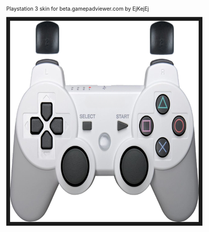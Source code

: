 <p align="left">
Playstation 3 skin for beta.gamepadviewer.com by EjKejEj
</p>
<p align="left">
<img src="https://github.com/EjKejEj/Gamepad-Viewer-skins/blob/main/Playstation%203/PS3.png" width="720" height="537" border="10"/>
</p>
